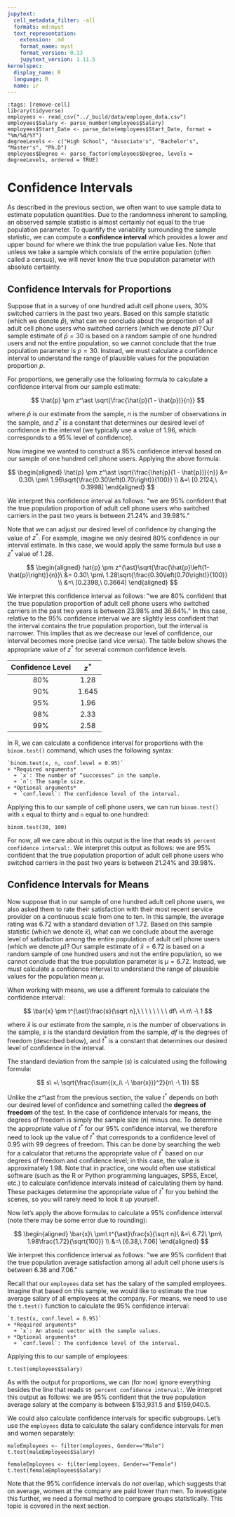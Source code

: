 ```yaml
---
jupytext:
  cell_metadata_filter: -all
  formats: md:myst
  text_representation:
    extension: .md
    format_name: myst
    format_version: 0.13
    jupytext_version: 1.11.5
kernelspec:
  display_name: R
  language: R
  name: ir
---
```


```{code-cell}
:tags: [remove-cell]
library(tidyverse)
employees <- read_csv("../_build/data/employee_data.csv")
employees$Salary <- parse_number(employees$Salary)
employees$Start_Date <- parse_date(employees$Start_Date, format = "%m/%d/%Y")
degreeLevels <- c("High School", "Associate's", "Bachelor's", "Master's", "Ph.D")
employees$Degree <- parse_factor(employees$Degree, levels = degreeLevels, ordered = TRUE)
```

# Confidence Intervals

As described in the previous section, we often want to use sample data to estimate population quantities. Due to the randomness inherent to sampling, an observed sample statistic is almost certainly not equal to the true population parameter. To quantify the variability surrounding the sample statistic, we can compute a **confidence interval** which provides a lower and upper bound for where we think the true population value lies. Note that unless we take a sample which consists of the entire population (often called a census), we will never know the true population parameter with absolute certainty.

## Confidence Intervals for Proportions

Suppose that in a survey of one hundred adult cell phone users, 30% switched carriers in the past two years. Based on this sample statistic (which we denote $\hat{p}$), what can we conclude about the proportion of all adult cell phone users who switched carriers (which we denote $p$)? Our sample estimate of $\hat{p} = 30%$ is based on a random sample of one hundred users and not the entire population, so we cannot conclude that the true population parameter is $p = 30%$. Instead, we must calculate a confidence interval to understand the range of plausible values for the population proportion $p$.

For proportions, we generally use the following formula to calculate a confidence interval from our sample estimate:

$$ \hat{p} \pm z^\ast \sqrt{\frac{\hat{p}(1 - \hat{p})}{n}} $$

where $\hat{p}$ is our estimate from the sample, $n$ is the number of observations in the sample, and $z^\ast$ is a constant that determines our desired level of confidence in the interval (we typically use a value of 1.96, which corresponds to a 95% level of confidence). 

Now imagine we wanted to construct a 95% confidence interval based on our sample of one hundred cell phone users. Applying the above formula:

$$
\begin{aligned}
\hat{p} \pm z^\ast \sqrt{\frac{\hat{p}(1 - \hat{p})}{n}} &= 0.30\ \pm\ 1.96\sqrt{\frac{0.30\left(0.70\right)}{100}} \\
&=\ [0.2124,\ 0.3998] 
\end{aligned}
$$

We interpret this confidence interval as follows: "we are 95% confident that the true population proportion of adult cell phone users who switched carriers in the past two years is between 21.24% and 39.98%." 

Note that we can adjust our desired level of confidence by changing the value of $z^\ast$. For example, imagine we only desired 80% confidence in our interval estimate. In this case, we would apply the same formula but use a $z^\ast$ value of 1.28.

$$
\begin{aligned}
hat{p} \pm z^{\ast}\sqrt{\frac{\hat{p}\left(1-\hat{p}\right)}{n}}\ &= 0.30\ \pm\ 1.28\sqrt{\frac{0.30\left(0.70\right)}{100}} \\
&=\ [0.2398,\ 0.3664]
\end{aligned}
$$

We interpret this confidence interval as follows: "we are 80% confident that the true population proportion of adult cell phone users who switched carriers in the past two years is between 23.98% and 36.64%." In this case, relative to the 95% confidence interval we are slightly less confident that the interval contains the true population proportion, but the interval is narrower. This implies that as we decrease our level of confidence, our interval becomes more precise (and vice versa). The table below shows the appropriate value of $z^{\ast}$ for several common confidence levels. 

| Confidence Level | $z^{\ast}$ |
| :-: | :-: |
| 80\% | 1.28 |
| 90\% | 1.645 |
| 95\% | 1.96 |
| 98\% | 2.33 |
| 99\% | 2.58 |

In R, we can calculate a confidence interval for proportions with the `binom.test()` command, which uses the following syntax:

```{admonition} Syntax
`binom.test(x, n, conf.level = 0.95)`
+ *Required arguments*
  + `x`: The number of “successes” in the sample.
  + `n`: The sample size.
+ *Optional arguments*
  + `conf.level`: The confidence level of the interval.
```

Applying this to our sample of cell phone users, we can run `binom.test()` with `x` equal to thirty and `n` equal to one hundred:

```{code-cell}
binom.test(30, 100)
```

For now, all we care about in this output is the line that reads `95 percent confidence interval:`. We interpret this output as follows: we are 95% confident that the true population proportion of adult cell phone users who switched carriers in the past two years is between 21.24% and 39.98%.

## Confidence Intervals for Means

Now suppose that in our sample of one hundred adult cell phone users, we also asked them to rate their satisfaction with their most recent service provider on a continuous scale from one to ten. In this sample, the average rating was 6.72 with a standard deviation of 1.72. Based on this sample statistic (which we denote $\bar{x}$), what can we conclude about the average level of satisfaction among the entire population of adult cell phone users (which we denote $\mu$)? Our sample estimate of $\bar{x} = 6.72$ is based on a random sample of one hundred users and not the entire population, so we cannot conclude that the true population parameter is $\mu = 6.72$. Instead, we must calculate a confidence interval to understand the range of plausible values for the population mean $\mu$.

When working with means, we use a different formula to calculate the confidence interval:

$$ \bar{x} \pm t^{\ast}\frac{s}{\sqrt n},\ \ \ \ \ \ \ \ df\ =\ n\ -\ 1 $$

where $\bar{x}$ is our estimate from the sample, $n$ is the number of observations in the sample, $s$ is the standard deviation from the sample, $df$ is the degrees of freedom (described below), and $t^{\ast}$ is a constant that determines our desired level of confidence in the interval.

The standard deviation from the sample ($s$) is calculated using the following formula:

$$ s\ =\ \sqrt{\frac{\sum{(x_i\ -\ \bar{x})}^2}{n\ -\ 1}} $$

Unlike the z^\ast from the previous section, the value $t^\ast$ depends on both our desired level of confidence and something called the **degrees of freedom** of the test. In the case of confidence intervals for means, the degrees of freedom is simply the sample size ($n$) minus one. To determine the appropriate value of $t^{\ast}$ for our 95% confidence interval, we therefore need to look up the value of $t^{\ast}$ that corresponds to a confidence level of 0.95 with 99 degrees of freedom. This can be done by searching the web for a calculator that returns the appropriate value of $t^{\ast}$ based on our degrees of freedom and confidence level; in this case, the value is approximately 1.98. Note that in practice, one would often use statistical software (such as the R or Python programming languages, SPSS, Excel, etc.) to calculate confidence intervals instead of calculating them by hand. These packages determine the appropriate value of $t^{\ast}$ for you behind the scenes, so you will rarely need to look it up yourself. 

Now let’s apply the above formulas to calculate a 95% confidence interval (note there may be some error due to rounding):

$$
\begin{aligned}
\bar{x}\ \pm\ t^{\ast}\frac{s}{\sqrt n}\ &=\ 6.72\ \pm\ 1.98\frac{1.72}{\sqrt{100}} \\
&=\ [6.38,\ 7.06]
\end{aligned}
$$

We interpret this confidence interval as follows: "we are 95% confident that the true population average satisfaction among all adult cell phone users is between 6.38 and 7.06."

Recall that our `employees` data set has the salary of the sampled employees. Imagine that based on this sample, we would like to estimate the true average salary of all employees at the company. For means, we need to use the `t.test()` function to calculate the 95% confidence interval:

```{admonition} Syntax
`t.test(x, conf.level = 0.95)`
+ *Required arguments*
  + `x`: An atomic vector with the sample values.
+ *Optional arguments*
  + `conf.level`: The confidence level of the interval.
```

Applying this to our sample of employees:

```{code-cell}
t.test(employees$Salary)
```

As with the output for proportions, we can (for now) ignore everything besides the line that reads `95 percent confidence interval:`. We interpret this output as follows: we are 95% confident that the true population average salary at the company is between \$153,931.5 and \$159,040.5.

We could also calculate confidence intervals for specific subgroups. Let’s use the `employees` data to calculate the salary confidence intervals for men and women separately:

```{code-cell}
maleEmployees <- filter(employees, Gender=="Male")
t.test(maleEmployees$Salary)
```

```{code-cell}
femaleEmployees <- filter(employees, Gender=="Female")
t.test(femaleEmployees$Salary)
```

Note that the 95% confidence intervals do *not* overlap, which suggests that on average, women at the company are paid lower than men. To investigate this further, we need a formal method to compare groups statistically. This topic is covered in the next section.
